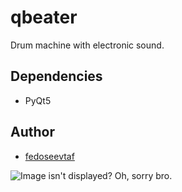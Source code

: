 # qbeater

Drum machine with electronic sound.

## Dependencies

- PyQt5

## Author

- [fedoseevtaf](https://github.com/fedoseevtaf)

![Image isn't displayed? Oh, sorry bro.](https://avatars.githubusercontent.com/u/76451152?s=400&u=695dc1d0ea82249a7418ae64f3554d6c77c10f09&v=4)
